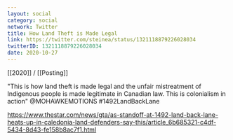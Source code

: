 ```yaml
---
layout: social
category: social
network: Twitter
title: How Land Theft is Made Legal
link: https://twitter.com/steinea/status/1321118879226028034
twitterID: 1321118879226028034
date: 2020-10-27
---
```


[[2020]] / [[Posting]]

"This is how land theft is made legal and the unfair mistreatment of Indigenous people is made legitimate in Canadian law. This is colonialism in action" @MOHAWKEMOTIONS #1492LandBackLane

<https://www.thestar.com/news/gta/as-standoff-at-1492-land-back-lane-heats-up-in-caledonia-land-defenders-say-this/article_6b685321-c4df-5434-8d43-fe158b8ac7f1.html>
